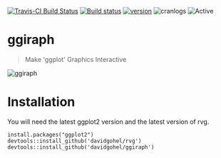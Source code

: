 [![Travis-CI Build Status](https://travis-ci.org/davidgohel/ggiraph.svg?branch=master)](https://travis-ci.org/davidgohel/ggiraph)
[![Build status](https://ci.appveyor.com/api/projects/status/github/davidgohel/ggiraph?branch=master)](https://ci.appveyor.com/project/davidgohel/ggiraph/branch/master)
[![version](http://www.r-pkg.org/badges/version/ggiraph)](http://www.r-pkg.org/pkg/ggiraph)
![cranlogs](http://cranlogs.r-pkg.org./badges/ggiraph)
![Active](http://www.repostatus.org/badges/latest/active.svg)

# ggiraph

> Make 'ggplot' Graphics Interactive

![ggiraph](https://upload.wikimedia.org/wikipedia/commons/thumb/e/e4/Teulogo.svg/200px-Teulogo.svg.png)

# Installation 

You will need the latest ggplot2 version and the latest version of 
rvg.


    install.packages("ggplot2")
    devtools::install_github('davidgohel/rvg')
    devtools::install_github('davidgohel/ggiraph')


